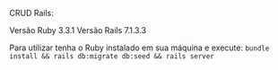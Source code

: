 CRUD Rails:

Versão Ruby 3.3.1
Versão Rails 7.1.3.3

Para utilizar tenha o Ruby instalado em sua máquina e execute:
`bundle install && rails db:migrate db:seed && rails server`
